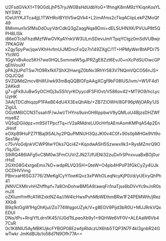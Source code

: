 U2FsdGVkX1+T9O0dLjhP57ryJW0BsHdUdbYoG+1fhngK8mM9zYKiqnKosYLNY3W2
IOeUtYKJITca4jjL1TWHRolBYtIV5wQVk4+L2imAfms2cTkqACiipLekPZMoQf49
8Mnmun1xSfMsDdOuyVdrCdkQ3gZaqgNqa9Dmi+dELSUHNXK/PVUuP8t5QPH8LlSk
i86e0TclsFhzdMzfWwOVKyAYnkVW3ULmSDeviJmYTpqYCtgz0mSdVUBwjr7PKAGW
xZgy5pyPw/jqwVKhHvfmUiJMDncFsQz7n149ZXgC/1T+HPMyWerBtAPDr75YtcWG
1GgVvBvAoz5KH7we0HQLSxmmeW5gJPRZgE8Zzt6EvJ0+nXcPdSUOwcGPqEhVouXf
pPA2jUPdTSw7tO9RxfklI7ShX2HwrgZ0bNv3RhYr583V7NQmVQCO56nJS+OQJCQd
SVZQlMd2mcv8hWUiwk93mBqQQBIOFpAAgXCgf9bF08IUS/ivm/+W1/F4d12AKkdl
g7+gFk9JuBw5yOCHGj3u5SiVyrKOyycdFSFIOvt/V586ov42+MT9O9/hcLycUzHK
3AAjTDCdhiqzpP1FAeBE4dU4X3EeQhAlb/+ZB7ZiOWH/8GF96pWjOARy1JSZigUL
OGztM6lCCN3Tssah1F/wJwI/THYns9uinOH6lppbwV9yQMLoU4BjzsDHZWfmye8Z
VQ5qDGildpz+m9SiITPpcfTq+rV2aRMdreLU0cHrfsAEmAomKMPqA54p2EnJHnIf
eOXpB9HuPZ7f1Baj9SALhy2PQuPMNUH3QzJKl0v4C0f+90s0pMHGe9Vt9oSes1Ay
c75vVoGdjnkVCWP9IwYOks7Qci4Z+KqodwA5H5SzwwxIIk3+RysMZmrQ9Or1qJGn
S9iRQ486lAFg5vC8M0w3FmCUVrZJN27JfUENi32zuDxfrSPnxvuaBxBOj0urrHsE
2GXtG8G4xrgeEmx7kD+wdpRLVQ3SH+QteW+O4pb4HPoP3fGkCyZy4UJkOCDHVVmg
PBnrxaH6SG3776/2MeKglCyYI1oeKQvz3xPWhOLeqNcyKjP0i/d/yUEiryQhPh41
jNNVCXMIrvhHZhffhpf+7a8OnDohwBM5A9/awqFn1naTjss6bDVvYc9vJnR0smJX
oZKlumYmffcA1WZxktNZ4a//lW4lcHwxPvhMbWEthmBRw1F24PEMWth/jRezXKb8
B9q1ktOgW1HgOhKjuI/Zo774WqgoUZyk/V+g8EGV9Pijd3bR0U+MUJRrkVQxEDUl
DNo/tPv+RrqlYfLdrn1K45/VJ0dTtLpeoXb9y1+9QHWe6VF0V+ALEAaW6Vb47CsR
0c1K8NlU5AyMBKUjkcFYBOP08EzwfpRldczUX6hb5TQP3N7F4kI3gnbR24GwTwkr
JmKdBUb/Io58d7N9Ofh77A==
